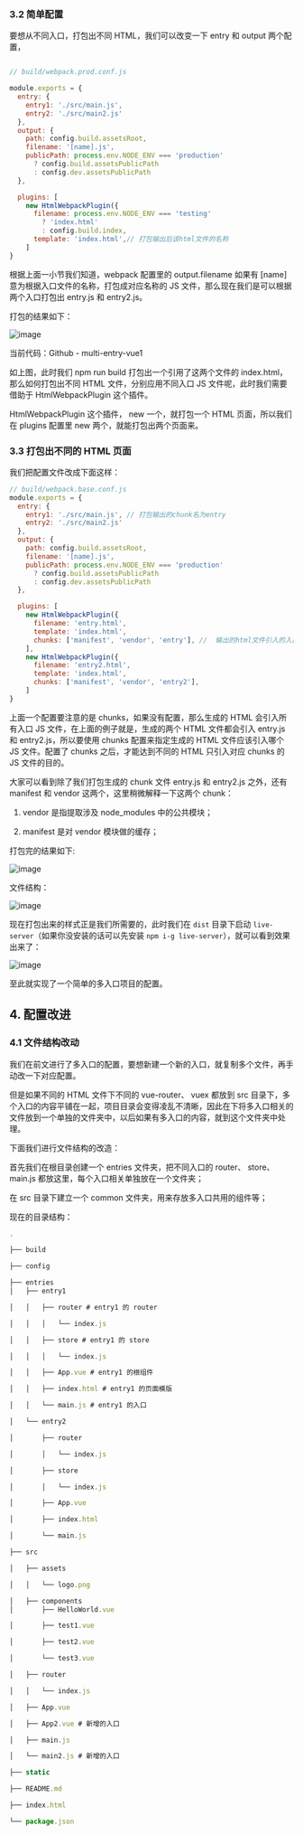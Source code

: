 ### 3.2 简单配置
要想从不同入口，打包出不同 HTML，我们可以改变一下 entry 和 output 两个配置，
```javascript

// build/webpack.prod.conf.js

module.exports = {
  entry: {
    entry1: './src/main.js',
    entry2: './src/main2.js'
  },
  output: {
    path: config.build.assetsRoot,
    filename: '[name].js',
    publicPath: process.env.NODE_ENV === 'production'
      ? config.build.assetsPublicPath
      : config.dev.assetsPublicPath
  },

  plugins: [
    new HtmlWebpackPlugin({
      filename: process.env.NODE_ENV === 'testing'
        ? 'index.html'
        : config.build.index,
      template: 'index.html',// 打包输出后该html文件的名称
    ]
}
```
根据上面一小节我们知道，webpack 配置里的 output.filename 如果有 [name] 意为根据入口文件的名称，打包成对应名称的 JS 文件，那么现在我们是可以根据两个入口打包出 entry.js 和 entry2.js。

打包的结果如下：

![image](https://github.com/zjoney/Webpack_multi_entry_configuration/blob/entry-vue3/images/1.png)

当前代码：Github - multi-entry-vue1

如上图，此时我们 npm run build 打包出一个引用了这两个文件的 index.html，那么如何打包出不同 HTML 文件，分别应用不同入口 JS 文件呢，此时我们需要借助于 HtmlWebpackPlugin 这个插件。

HtmlWebpackPlugin 这个插件， new 一个，就打包一个 HTML 页面，所以我们在 plugins 配置里 new 两个，就能打包出两个页面来。

### 3.3 打包出不同的 HTML 页面
我们把配置文件改成下面这样：

```javascript
// build/webpack.base.conf.js
module.exports = {
  entry: {
    entry1: './src/main.js', // 打包输出的chunk名为entry
    entry2: './src/main2.js'
  },
  output: {
    path: config.build.assetsRoot,
    filename: '[name].js',
    publicPath: process.env.NODE_ENV === 'production'
      ? config.build.assetsPublicPath
      : config.dev.assetsPublicPath
  },

  plugins: [
    new HtmlWebpackPlugin({
      filename: 'entry.html',
      template: 'index.html',
      chunks: ['manifest', 'vendor', 'entry'], //  输出的html文件引入的入口chunk
    ],
    new HtmlWebpackPlugin({
      filename: 'entry2.html',
      template: 'index.html',
      chunks: ['manifest', 'vendor', 'entry2'], 
    ]
}
```
上面一个配置要注意的是 chunks，如果没有配置，那么生成的 HTML 会引入所有入口 JS 文件，在上面的例子就是，生成的两个 HTML 文件都会引入 entry.js 和 entry2.js，所以要使用 chunks 配置来指定生成的 HTML 文件应该引入哪个 JS 文件。配置了 chunks 之后，才能达到不同的 HTML 只引入对应 chunks 的 JS 文件的目的。

大家可以看到除了我们打包生成的 chunk 文件 entry.js 和 entry2.js 之外，还有 manifest 和 vendor 这两个，这里稍微解释一下这两个 chunk：

 1. vendor 是指提取涉及 node_modules 中的公共模块；

 2. manifest 是对 vendor 模块做的缓存；

打包完的结果如下:

![image](https://github.com/zjoney/Webpack_multi_entry_configuration/blob/entry-vue3/images/2.png)

文件结构：

![image](https://github.com/zjoney/Webpack_multi_entry_configuration/blob/entry-vue3/images/3.png)



现在打包出来的样式正是我们所需要的，此时我们在 `dist` 目录下启动 `live-server`（如果你没安装的话可以先安装 `npm i-g live-server`），就可以看到效果出来了：

![image](https://github.com/zjoney/Webpack_multi_entry_configuration/blob/entry-vue3/images/4.gif)

至此就实现了一个简单的多入口项目的配置。

## 4. 配置改进

### 4.1 文件结构改动

我们在前文进行了多入口的配置，要想新建一个新的入口，就复制多个文件，再手动改一下对应配置。

但是如果不同的 HTML 文件下不同的 vue-router、 vuex 都放到 src 目录下，多个入口的内容平铺在一起，项目目录会变得凌乱不清晰，因此在下将多入口相关的文件放到一个单独的文件夹中，以后如果有多入口的内容，就到这个文件夹中处理。

下面我们进行文件结构的改造：

首先我们在根目录创建一个 entries 文件夹，把不同入口的 router、 store、 main.js 都放这里，每个入口相关单独放在一个文件夹；

在 src 目录下建立一个 common 文件夹，用来存放多入口共用的组件等；

现在的目录结构：

```javascript
.

├── build

├── config

├── entries
│   ├── entry1

│   │   ├── router # entry1 的 router

│   │   │   └── index.js

│   │   ├── store # entry1 的 store

│   │   │   └── index.js

│   │   ├── App.vue # entry1 的根组件

│   │   ├── index.html # entry1 的页面模版

│   │   └── main.js # entry1 的入口

│   └── entry2

│       ├── router

│       │   └── index.js

│       ├── store

│       │   └── index.js

│       ├── App.vue

│       ├── index.html

│       └── main.js

├── src

│   ├── assets

│   │   └── logo.png

│   ├── components
│       ├── HelloWorld.vue

│       ├── test1.vue

│       ├── test2.vue

│       └── test3.vue

│   ├── router

│   │   └── index.js

│   ├── App.vue

│   ├── App2.vue # 新增的入口

│   ├── main.js

│   └── main2.js # 新增的入口

├── static

├── README.md

├── index.html

└── package.json
```





